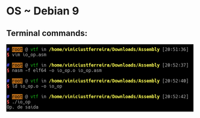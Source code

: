 OS ~ Debian 9
===================================

## Terminal commands:

![alt text](https://github.com/viniciustavanoferreira/asm-lang/blob/master/terminal.png)
